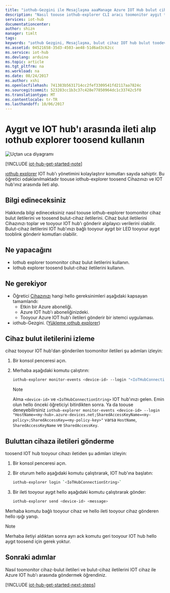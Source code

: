 ```yaml
---
title: "iothub-Gezgini ile Mesajlaşma aaaManage Azure IOT Hub bulut cihaz | Microsoft Docs"
description: "Nasıl toouse iothub-explorer CLI aracı toomonitor aygıt toocloud (D2C) iletilerini hello bulut toodevice (C2D) iletileri ve Azure IOT hub'da gönderme öğrenin."
services: iot-hub
documentationcenter: 
author: shizn
manager: timlt
tags: 
keywords: "ıothub Gezgini, Mesajlaşma, bulut cihaz IOT hub bulut toodevice, bulut toodevice Mesajlaşma"
ms.assetid: 04521658-35d3-4503-ae48-51d6ad3c62cc
ms.service: iot-hub
ms.devlang: arduino
ms.topic: article
ms.tgt_pltfrm: na
ms.workload: na
ms.date: 08/24/2017
ms.author: xshi
ms.openlocfilehash: 741383b5631714cc2fef3309541fd2117aa7824c
ms.sourcegitcommit: 523283cc1b3c37c428e77850964dc1c33742c5f0
ms.translationtype: MT
ms.contentlocale: tr-TR
ms.lasthandoff: 10/06/2017
---
```

# <a name="use-iothub-explorer-toosend-and-receive-messages-between-your-device-and-iot-hub"></a>Aygıt ve IOT hub'ı arasında ileti alıp ıothub explorer toosend kullanın

![Uçtan uca diyagramı](media/iot-hub-get-started-e2e-diagram/2.png)

[!INCLUDE [iot-hub-get-started-note](../../includes/iot-hub-get-started-note.md)]

[ıothub explorer](https://github.com/azure/iothub-explorer) IOT hub'ı yönetimini kolaylaştırır komutları sayıda sahiptir. Bu öğretici odaklanılmaktadır toouse iothub-explorer toosend Cihazınızı ve IOT hub'ınız arasında ileti alıp.

## <a name="what-you-will-learn"></a>Bilgi edineceksiniz

Hakkında bilgi edineceksiniz nasıl toouse iothub-explorer toomonitor cihaz bulut iletilerini ve toosend bulut-cihaz iletilerini. Cihaz bulut iletilerini Cihazınızı toplar ve tooyour IOT hub'ı gönderir algılayıcı verilerini olabilir. Bulut-cihaz iletilerini IOT hub'ınızı bağlı tooyour aygıt bir LED tooyour aygıt tooblink gönderir komutları olabilir.

## <a name="what-you-will-do"></a>Ne yapacağını

- Iothub explorer toomonitor cihaz bulut iletilerini kullanın.
- Iothub explorer toosend bulut-cihaz iletilerini kullanın.

## <a name="what-you-need"></a>Ne gerekiyor

- Öğretici [Cihazınızı](iot-hub-raspberry-pi-kit-node-get-started.md) hangi hello gereksinimleri aşağıdaki kapsayan tamamlandı:
  - Etkin bir Azure aboneliği.
  - Azure IOT hub'ı aboneliğinizdeki.
  - Tooyour Azure IOT hub'ı iletileri gönderir bir istemci uygulaması.
- iothub-Gezgini. ([Yükleme ıothub explorer](https://github.com/azure/iothub-explorer))

## <a name="monitor-device-to-cloud-messages"></a>Cihaz bulut iletilerini izleme

cihaz tooyour IOT hub'dan gönderilen toomonitor iletileri şu adımları izleyin:

1. Bir konsol penceresi açın.
1. Merhaba aşağıdaki komutu çalıştırın:

   ```bash
   iothub-explorer monitor-events <device-id> --login "<IoTHubConnectionString>"
   ```

   > [!Note]
   > Alma `<device-id>` ve `<IoTHubConnectionString>` IOT hub'ınızı gelen. Emin olun hello önceki öğreticiyi bitirdikten sonra. Ya da toouse deneyebilirsiniz `iothub-explorer monitor-events <device-id> --login "HostName=<my-hub>.azure-devices.net;SharedAccessKeyName=<my-policy>;SharedAccessKey=<my-policy-key>"` varsa `HostName`, `SharedAccessKeyName` ve `SharedAccessKey`.

## <a name="send-cloud-to-device-messages"></a>Buluttan cihaza iletileri gönderme

toosend IOT hub tooyour cihazı iletiden şu adımları izleyin:

1. Bir konsol penceresi açın.
1. Bir oturum hello aşağıdaki komutu çalıştırarak, IOT hub'ına başlatın:

   ```bash
   iothub-explorer login `<IoTHubConnectionString>`
   ```

1. Bir ileti tooyour aygıt hello aşağıdaki komutu çalıştırarak gönder:

   ```bash
   iothub-explorer send <device-id> <message>
   ```

Merhaba komutu bağlı tooyour cihaz ve hello ileti tooyour cihaz gönderen hello ışığı yanıp.

> [!Note]
> Merhaba iletiyi aldıktan sonra ayrı ack komutu geri tooyour IOT hub hello aygıt toosend için gerek yoktur.

## <a name="next-steps"></a>Sonraki adımlar

Nasıl toomonitor cihaz-bulut iletileri ve bulut-cihaz iletilerini IOT cihaz ile Azure IOT hub'ı arasında göndermek öğrendiniz.

[!INCLUDE [iot-hub-get-started-next-steps](../../includes/iot-hub-get-started-next-steps.md)]
